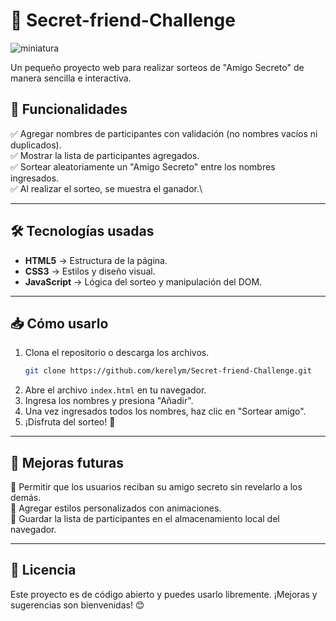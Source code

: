 # 🎁 Secret-friend-Challenge
![miniatura](https://github.com/user-attachments/assets/62999b89-a31e-4443-bf0f-f2cf48a112b2)

Un pequeño proyecto web para realizar sorteos de "Amigo Secreto" de manera sencilla e interactiva.

## 🌟 Funcionalidades

✅ Agregar nombres de participantes con validación (no nombres vacíos ni duplicados).\
✅ Mostrar la lista de participantes agregados.\
✅ Sortear aleatoriamente un "Amigo Secreto" entre los nombres ingresados.\
✅ Al realizar el sorteo, se muestra el ganador.\

---

## 🛠️ Tecnologías usadas

- **HTML5** → Estructura de la página.
- **CSS3** → Estilos y diseño visual.
- **JavaScript** → Lógica del sorteo y manipulación del DOM.

---

## 📥 Cómo usarlo

1. Clona el repositorio o descarga los archivos.
   ```bash
   git clone https://github.com/kerelym/Secret-friend-Challenge.git
   ```
2. Abre el archivo `index.html` en tu navegador.
3. Ingresa los nombres y presiona "Añadir".
4. Una vez ingresados todos los nombres, haz clic en "Sortear amigo".
5. ¡Disfruta del sorteo! 🎉

---

## 📌 Mejoras futuras

🔹 Permitir que los usuarios reciban su amigo secreto sin revelarlo a los demás.\
🔹 Agregar estilos personalizados con animaciones.\
🔹 Guardar la lista de participantes en el almacenamiento local del navegador.

---

## 📜 Licencia

Este proyecto es de código abierto y puedes usarlo libremente. ¡Mejoras y sugerencias son bienvenidas! 😊
